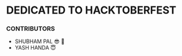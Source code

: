 # DEDICATED TO HACKTOBERFEST

### CONTRIBUTORS

- SHUBHAM PAL :sunglasses: :punch:
- YASH HANDA :innocent:
